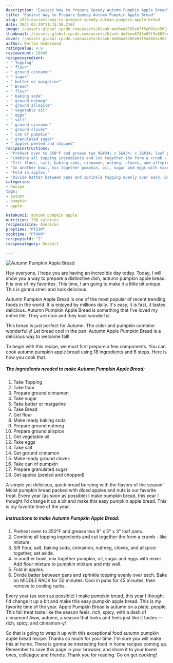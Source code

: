 ```yaml
---
description: "Easiest Way to Prepare Speedy Autumn Pumpkin Apple Bread"
title: "Easiest Way to Prepare Speedy Autumn Pumpkin Apple Bread"
slug: 1872-easiest-way-to-prepare-speedy-autumn-pumpkin-apple-bread
date: 2021-03-29T11:15:58.216Z
image: //assets-global.cpcdn.com/assets/blank-4e0bea6785e03f5e602ec562f230caae08da540cada707380b4fe1bbebba43da.png
thumbnail: //assets-global.cpcdn.com/assets/blank-4e0bea6785e03f5e602ec562f230caae08da540cada707380b4fe1bbebba43da.png
cover: //assets-global.cpcdn.com/assets/blank-4e0bea6785e03f5e602ec562f230caae08da540cada707380b4fe1bbebba43da.png
author: Bertie Underwood
ratingvalue: 4.9
reviewcount: 18045
recipeingredient:
- " Topping"
- " flour"
- " ground cinnamon"
- " sugar"
- " butter or margarine"
- " Bread"
- " flour"
- " baking soda"
- " ground nutmeg"
- " ground allspice"
- " vegetable oil"
- " eggs"
- " salt"
- " ground cinnamon"
- " ground cloves"
- " can of pumpkin"
- " granulated sugar"
- " apples peeled and chopped"
recipeinstructions:
- "Preheat oven to 350°F and grease two 9&#34; x 5&#34; x 3&#34; loaf pans."
- "Combine all topping ingredients and cut together tho form a crumb - like mixture."
- "Sift flour, salt, baking soda, cinnamon, nutmeg, cloves, and allspice together, set aside."
- "In another bowl, mix together pumpkin, oil, sugar and eggs with mixer. Add flour mixture to pumpkin mixture and mix well."
- "Fold in apples."
- "Divide batter between pans and sprinkle topping evenly over each. Bake on MIDDLE RACK for 50 minutes. Cool in pans for 45 minutes, then remove to cooling racks."
categories:
- Recipe
tags:
- autumn
- pumpkin
- apple

katakunci: autumn pumpkin apple 
nutrition: 296 calories
recipecuisine: American
preptime: "PT31M"
cooktime: "PT40M"
recipeyield: "2"
recipecategory: Dessert

---
```



![Autumn Pumpkin Apple Bread](//assets-global.cpcdn.com/assets/blank-4e0bea6785e03f5e602ec562f230caae08da540cada707380b4fe1bbebba43da.png)

Hey everyone, I hope you are having an incredible day today. Today, I will show you a way to prepare a distinctive dish, autumn pumpkin apple bread. It is one of my favorites. This time, I am going to make it a little bit unique. This is gonna smell and look delicious.

Autumn Pumpkin Apple Bread is one of the most popular of recent trending foods in the world. It is enjoyed by millions daily. It's easy, it is fast, it tastes delicious. Autumn Pumpkin Apple Bread is something that I've loved my entire life. They are nice and they look wonderful.

This bread is just perfect for Autumn. The cider and pumpkin combine wonderfully! Let bread cool in the pan. Autumn Apple Pumpkin Bread is a delicious way to welcome fall!


To begin with this recipe, we must first prepare a few components. You can cook autumn pumpkin apple bread using 18 ingredients and 6 steps. Here is how you cook that.

<!--inarticleads1-->

##### The ingredients needed to make Autumn Pumpkin Apple Bread:

1. Take  Topping
1. Take  flour
1. Prepare  ground cinnamon
1. Take  sugar
1. Take  butter or margarine
1. Take  Bread
1. Get  flour
1. Make ready  baking soda
1. Prepare  ground nutmeg
1. Prepare  ground allspice
1. Get  vegetable oil
1. Take  eggs
1. Take  salt
1. Get  ground cinnamon
1. Make ready  ground cloves
1. Take  can of pumpkin
1. Prepare  granulated sugar
1. Get  apples (peeled and chopped)


A simple yet delicious, quick bread bursting with the flavors of the season! Moist pumpkin bread packed with diced apples and nuts is our favorite treat. Every year (as soon as possible) I make pumpkin bread, this year I thought I&#39;d change it up a bit and make this easy pumpkin apple bread. This is my favorite time of the year. 

<!--inarticleads2-->

##### Instructions to make Autumn Pumpkin Apple Bread:

1. Preheat oven to 350°F and grease two 9&#34; x 5&#34; x 3&#34; loaf pans.
1. Combine all topping ingredients and cut together tho form a crumb - like mixture.
1. Sift flour, salt, baking soda, cinnamon, nutmeg, cloves, and allspice together, set aside.
1. In another bowl, mix together pumpkin, oil, sugar and eggs with mixer. Add flour mixture to pumpkin mixture and mix well.
1. Fold in apples.
1. Divide batter between pans and sprinkle topping evenly over each. Bake on MIDDLE RACK for 50 minutes. Cool in pans for 45 minutes, then remove to cooling racks.


Every year (as soon as possible) I make pumpkin bread, this year I thought I&#39;d change it up a bit and make this easy pumpkin apple bread. This is my favorite time of the year. Apple Pumpkin Bread is autumn on a plate, people. This fall treat taste like the season feels, rich, spicy, with a dash of cinnamon! Aww, autumn, a season that looks and feels just like it tastes — rich, spicy, and cinnamon-y! 

So that is going to wrap it up with this exceptional food autumn pumpkin apple bread recipe. Thanks so much for your time. I'm sure you will make this at home. There is gonna be interesting food in home recipes coming up. Remember to save this page in your browser, and share it to your loved ones, colleague and friends. Thank you for reading. Go on get cooking!
